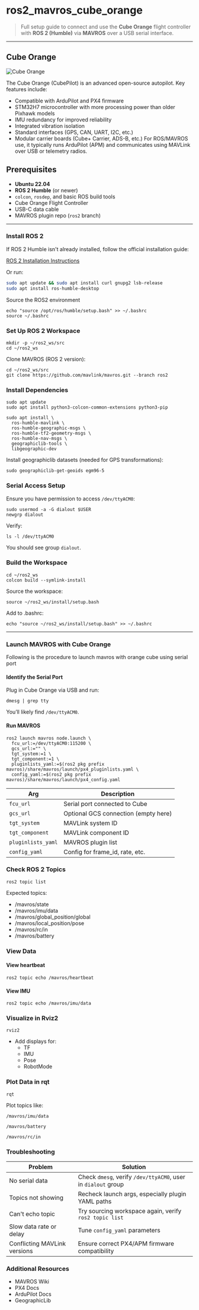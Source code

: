 # ros2_mavros_cube_orange

> Full setup guide to connect and use the **Cube Orange** flight controller with **ROS 2 (Humble)** via **MAVROS** over a USB serial interface.

---
## Cube Orange
![Cube Orange](https://github.com/syedmohiuddinzia/ros2_orangeCube/blob/main/pic/cube_orange.jpg)

The Cube Orange (CubePilot) is an advanced open-source autopilot. Key features include:
- Compatible with ArduPilot and PX4 firmware
- STM32H7 microcontroller with more processing power than older Pixhawk models
- IMU redundancy for improved reliability
- Integrated vibration isolation
- Standard interfaces (GPS, CAN, UART, I2C, etc.)
- Modular carrier boards (Cube+ Carrier, ADS-B, etc.)
For ROS/MAVROS use, it typically runs ArduPilot (APM) and communicates using MAVLink over USB or telemetry radios.

## Prerequisites

- **Ubuntu 22.04**
- **ROS 2 Humble** (or newer)
- `colcon`, `rosdep`, and basic ROS build tools
- Cube Orange Flight Controller
- USB-C data cable
- MAVROS plugin repo (`ros2` branch)

---
### Install ROS 2

If ROS 2 Humble isn't already installed, follow the official installation guide:

[ROS 2 Installation Instructions](https://docs.ros.org/en/humble/Installation/Ubuntu-Install-Debians.html)

Or run:

```bash
sudo apt update && sudo apt install curl gnupg2 lsb-release
sudo apt install ros-humble-desktop
```
Source the ROS2 environment
```
echo "source /opt/ros/humble/setup.bash" >> ~/.bashrc
source ~/.bashrc
```

### Set Up ROS 2 Workspace
```
mkdir -p ~/ros2_ws/src
cd ~/ros2_ws
```
Clone MAVROS (ROS 2 version):
```
cd ~/ros2_ws/src
git clone https://github.com/mavlink/mavros.git --branch ros2
```

### Install Dependencies
```
sudo apt update
sudo apt install python3-colcon-common-extensions python3-pip
```
```
sudo apt install \
  ros-humble-mavlink \
  ros-humble-geographic-msgs \
  ros-humble-tf2-geometry-msgs \
  ros-humble-nav-msgs \
  geographiclib-tools \
  libgeographic-dev
```
Install geographiclib datasets (needed for GPS transformations):
```
sudo geographiclib-get-geoids egm96-5
```

### Serial Access Setup
Ensure you have permission to access `/dev/ttyACM0`:
```
sudo usermod -a -G dialout $USER
newgrp dialout
```
Verify:
```
ls -l /dev/ttyACM0
```
You should see group `dialout`.

### Build the Workspace
```
cd ~/ros2_ws
colcon build --symlink-install
```
Source the workspace:
```
source ~/ros2_ws/install/setup.bash
```
Add to .bashrc:
```
echo "source ~/ros2_ws/install/setup.bash" >> ~/.bashrc
```

---
### Launch MAVROS with Cube Orange
Following is the procedure to launch mavros with orange cube using serial port

#### Identify the Serial Port
Plug in Cube Orange via USB and run:
```
dmesg | grep tty
```
You’ll likely find `/dev/ttyACM0`.

#### Run MAVROS
```
ros2 launch mavros node.launch \
  fcu_url:=/dev/ttyACM0:115200 \
  gcs_url:="" \
  tgt_system:=1 \
  tgt_component:=1 \
  pluginlists_yaml:=$(ros2 pkg prefix mavros)/share/mavros/launch/px4_pluginlists.yaml \
  config_yaml:=$(ros2 pkg prefix mavros)/share/mavros/launch/px4_config.yaml
```
| Arg                | Description                          |
| ------------------ | ------------------------------------ |
| `fcu_url`          | Serial port connected to Cube        |
| `gcs_url`          | Optional GCS connection (empty here) |
| `tgt_system`       | MAVLink system ID                    |
| `tgt_component`    | MAVLink component ID                 |
| `pluginlists_yaml` | MAVROS plugin list                   |
| `config_yaml`      | Config for frame\_id, rate, etc.     |

### Check ROS 2 Topics
```
ros2 topic list
```
Expected topics:
- /mavros/state
- /mavros/imu/data
- /mavros/global_position/global
- /mavros/local_position/pose
- /mavros/rc/in
- /mavros/battery

### View Data
#### View heartbeat
```
ros2 topic echo /mavros/heartbeat
```
#### View IMU
```
ros2 topic echo /mavros/imu/data
```
### Visualize in Rviz2
```
rviz2
```
- Add displays for:
  - TF
  - IMU
  - Pose
  - RobotMode

### Plot Data in rqt
```
rqt
```
Plot topics like:
```
/mavros/imu/data
```
```
/mavros/battery
```
```
/mavros/rc/in
```

### Troubleshooting
| Problem                      | Solution                                                      |
| ---------------------------- | ------------------------------------------------------------- |
| No serial data               | Check `dmesg`, verify `/dev/ttyACM0`, user in `dialout` group |
| Topics not showing           | Recheck launch args, especially plugin YAML paths             |
| Can't echo topic             | Try sourcing workspace again, verify `ros2 topic list`        |
| Slow data rate or delay      | Tune `config_yaml` parameters                                 |
| Conflicting MAVLink versions | Ensure correct PX4/APM firmware compatibility                 |

### Additional Resources
- MAVROS Wiki
- PX4 Docs
- ArduPilot Docs
- GeographicLib
